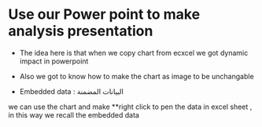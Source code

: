

# Use our Power point to make analysis presentation



- The idea here is that when we copy chart from ecxcel we got dynamic impact in powerpoint 

- Also we got to know how to make the chart as image to be unchangable 


- Embedded data : البيانات المضمنة


we can use the chart and make **right click to pen the data in excel sheet , in this way we recall the embedded data 

